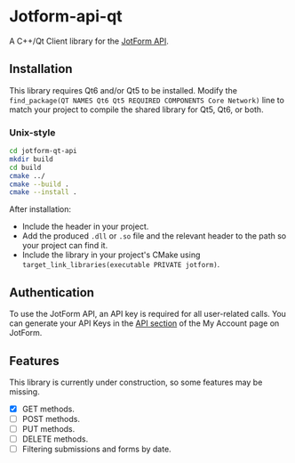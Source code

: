 # Jotform-api-qt

A C++/Qt Client library for the [JotForm API](http://api.jotform.com/docs/).

## Installation

This library requires Qt6 and/or Qt5 to be installed.
Modify the `find_package(QT NAMES Qt6 Qt5 REQUIRED COMPONENTS Core Network)` line to match your project to compile the shared library for Qt5, Qt6, or both.

### Unix-style

```bash
cd jotform-qt-api
mkdir build
cd build
cmake ../
cmake --build .
cmake --install .
```

After installation:

- Include the header in your project.
- Add the produced `.dll` or `.so` file and the relevant header to the path so your project can find it.
- Include the library in your project's CMake using `target_link_libraries(executable PRIVATE jotform)`.

## Authentication

To use the JotForm API, an API key is required for all user-related calls. You can generate your API Keys in the [API section](http://www.jotform.com/myaccount/api) of the My Account page on JotForm.

## Features

This library is currently under construction, so some features may be missing.

- [x] GET methods.
- [ ] POST methods.
- [ ] PUT methods.
- [ ] DELETE methods.
- [ ] Filtering submissions and forms by date.
